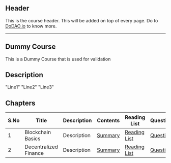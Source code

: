 ## Header
This is the course header. This will be added on top of every page. Do to [DoDAO.io](https://www.dodao.io) to know more.

 ---

 ## Dummy Course
 This is a Dummy Course that is used for validation
 
 ## Description
 "Line1" 
"Line2" 
"Line3"

 
 ## Chapters
 
 | S.No      | Title | Description |Contents |Reading List| Questions | Status | Completion Week |
 | ----------- | ----------- |----------- |----------- |----------- |----------- | ----------- | ----------- |
 | 1      | Blockchain Basics | Description | [Summary](generated/summaries/blockchain_basics.md) | [Reading List](generated/readings/blockchain_basics.md) | [Questions](generated/questions/blockchain_basics.md) | In Progress | July 18 |
 | 2      | Decentralized Finance | Description | [Summary](generated/summaries/cfi_vs_defi.md) | [Reading List](generated/readings/cfi_vs_defi.md) | [Questions](generated/questions/cfi_vs_defi.md) | In Progress | July 18 | 
